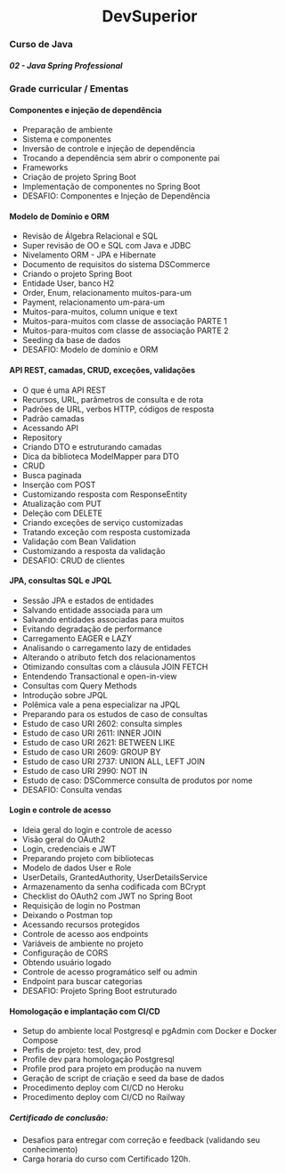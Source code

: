 <div align="center">
    <h1>DevSuperior</div>
</div>

### Curso de Java

##### 02 - Java Spring Professional

### Grade curricular / Ementas

#### Componentes e injeção de dependência

- Preparação de ambiente
- Sistema e componentes
- Inversão de controle e injeção de dependência
- Trocando a dependência sem abrir o componente pai
- Frameworks
- Criação de projeto Spring Boot
- Implementação de componentes no Spring Boot
- DESAFIO: Componentes e Injeção de Dependência

#### Modelo de Domínio e ORM

- Revisão de Álgebra Relacional e SQL
- Super revisão de OO e SQL com Java e JDBC
- Nivelamento ORM - JPA e Hibernate
- Documento de requisitos do sistema DSCommerce
- Criando o projeto Spring Boot
- Entidade User, banco H2
- Order, Enum, relacionamento muitos-para-um
- Payment, relacionamento um-para-um
- Muitos-para-muitos, column unique e text
- Muitos-para-muitos com classe de associação PARTE 1
- Muitos-para-muitos com classe de associação PARTE 2
- Seeding da base de dados
- DESAFIO: Modelo de domínio e ORM

#### API REST, camadas, CRUD, exceções, validações

- O que é uma API REST
- Recursos, URL, parâmetros de consulta e de rota
- Padrões de URL, verbos HTTP, códigos de resposta
- Padrão camadas
- Acessando API
- Repository
- Criando DTO e estruturando camadas
- Dica da biblioteca ModelMapper para DTO
- CRUD
- Busca paginada
- Inserção com POST
- Customizando resposta com ResponseEntity
- Atualização com PUT
- Deleção com DELETE
- Criando exceções de serviço customizadas
- Tratando exceção com resposta customizada
- Validação com Bean Validation
- Customizando a resposta da validação
- DESAFIO: CRUD de clientes

#### JPA, consultas SQL e JPQL

- Sessão JPA e estados de entidades
- Salvando entidade associada para um
- Salvando entidades associadas para muitos
- Evitando degradação de performance
- Carregamento EAGER e LAZY
- Analisando o carregamento lazy de entidades
- Alterando o atributo fetch dos relacionamentos
- Otimizando consultas com a cláusula JOIN FETCH
- Entendendo Transactional e open-in-view
- Consultas com Query Methods
- Introdução sobre JPQL
- Polêmica vale a pena especializar na JPQL
- Preparando para os estudos de caso de consultas
- Estudo de caso URI 2602: consulta simples
- Estudo de caso URI 2611: INNER JOIN
- Estudo de caso URI 2621: BETWEEN LIKE
- Estudo de caso URI 2609: GROUP BY
- Estudo de caso URI 2737: UNION ALL, LEFT JOIN
- Estudo de caso URI 2990: NOT IN
- Estudo de caso: DSCommerce consulta de produtos por nome
- DESAFIO: Consulta vendas

#### Login e controle de acesso

- Ideia geral do login e controle de acesso
- Visão geral do OAuth2
- Login, credenciais e JWT
- Preparando projeto com bibliotecas
- Modelo de dados User e Role
- UserDetails, GrantedAuthority, UserDetailsService
- Armazenamento da senha codificada com BCrypt
- Checklist do OAuth2 com JWT no Spring Boot
- Requisição de login no Postman
- Deixando o Postman top
- Acessando recursos protegidos
- Controle de acesso aos endpoints
- Variáveis de ambiente no projeto
- Configuração de CORS
- Obtendo usuário logado
- Controle de acesso programático self ou admin
- Endpoint para buscar categorias
- DESAFIO: Projeto Spring Boot estruturado

#### Homologação e implantação com CI/CD

- Setup do ambiente local Postgresql e pgAdmin com Docker e Docker Compose
- Perfis de projeto: test, dev, prod
- Profile dev para homologação Postgresql
- Profile prod para projeto em produção na nuvem
- Geração de script de criação e seed da base de dados
- Procedimento deploy com CI/CD no Heroku
- Procedimento deploy com CI/CD no Railway

##### Certificado de conclusão:

- Desafios para entregar com correção e feedback (validando seu conhecimento)
- Carga horaria do curso com Certificado 120h.
